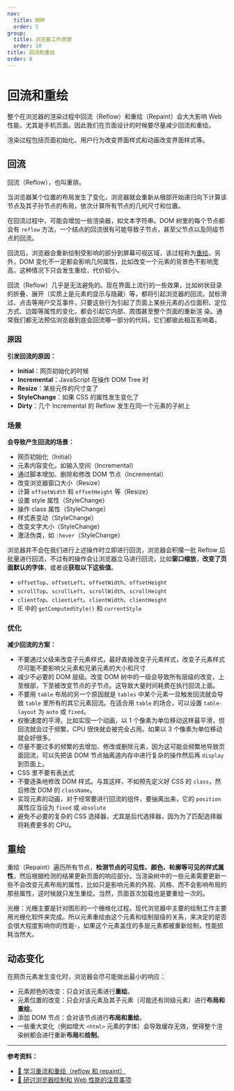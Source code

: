 ```yaml
---
nav:
  title: BOM
  order: 5
group:
  title: 浏览器工作原理
  order: 10
title: 回流和重绘
order: 8
---
```


# 回流和重绘

整个在浏览器的渲染过程中回流（Reflow）和重绘（Repaint）会大大影响 Web 性能，尤其是手机页面。因此我们在页面设计的时候要尽量减少回流和重绘。

渲染过程包括页面初始化、用户行为改变界面样式和动画改变界面样式等。

## 回流

回流（Reflow），也叫重排。

当浏览器某个位置的布局发生了变化，浏览器就会重新从根部开始递归向下计算该节点及其子孙节点的布局，依次计算所有节点的几何尺寸和位置。

在回流过程中，可能会增加一些渲染器，如文本字符串。DOM 树里的每个节点都会有 `reflow` 方法，一个结点的回流很有可能导致子节点，甚至父节点以及同级节点的回流。

回流后，浏览器会重新绘制受影响的部分到屏幕可视区域，该过程称为[重绘](#重绘)。另外，DOM 变化不一定都会影响几何属性，比如改变一个元素的背景色不影响宽高，这种情况下只会发生重绘，代价较小。

回流（Reflow）几乎是无法避免的。现在界面上流行的一些效果，比如树状目录的折叠、展开（实质上是元素的显示与隐藏）等，都将引起浏览器的回流。鼠标滑过、点击等用户交互事件，只要这些行为引起了页面上某些元素的占位面积、定位方式、边距等属性的变化，都会引起它内部、周围甚至整个页面的重新渲 染。通常我们都无法预估浏览器到底会回流哪一部分的代码，它们都彼此相互影响着。

### 原因

**引发回流的原因：**

* **Initial**：网页初始化的时候
* **Incremental**：JavaScript 在操作 DOM Tree 时
* **Resize**：某些元件的尺寸变了
* **StyleChange**：如果 CSS 的属性发生变化了
* **Dirty**：几个 Incremental 的 Reflow 发生在同一个元素的子树上

### 场景

**会导致产生回流的场景：**

- 网页初始化（Initial）
- 元素内容变化，如输入空间（Incremental）
- 通过脚本增加、删除和修改 DOM 节点（Incremental）
- 改变浏览器窗口大小（Resize）
- 计算 `offsetWidth` 和 `offsetHeight` 等（Resize）
- 设置 style 属性（StyleChange）
- 操作 class 属性（StyleChange）
- 样式表变动（StyleChange）
- 改变文字大小（StyleChange）
- 激活伪类，如 `:hover`（StyleChange）

浏览器并不会在我们进行上述操作时立即进行回流，浏览器会积攥一批 Reflow 后批量进行回流，不过有的操作会让浏览器立马进行回流，比如**窗口缩放**，**改变了页面默认的字体**，或者说**获取以下这些值**。

* `offsetTop`、`offsetLeft`、`offsetWidth`、`offsetHeight`
* `scrollTop`、`scrollLeft`、`scrollWidth`、`scrollHeight`
* `clientTop`、`clientLeft`、`clientWidth`、`clientHeight`
* IE 中的 `getComputedStyle()` 和 `currentStyle`

### 优化

**减少回流的方案：**

- 不要通过父级来改变子元素样式，最好直接改变子元素样式，改变子元素样式尽可能不要影响父元素和兄弟元素的大小和尺寸
- 减少不必要的 DOM 层级。改变 DOM 树中的一级会导致所有层级的改变，上至根部，下至被改变节点的子节点。这导致大量时间耗费在执行回流上面。
- 不要用 `table` 布局的另一个原因就是 `tables` 中某个元素一旦触发回流就会导致 `table` 里所有的其它元素回流。在适合用 `table` 的场合，可以设置 `table-layout` 为 `auto` 或 `fixed`。
- 权衡速度的平滑。比如实现一个动画，以 1 个像素为单位移动这样最平滑，但回流就会过于频繁，CPU 很快就会被完全占用。如果以 3 个像素为单位移动就会好很多。
- 尽量不要过多的频繁的去增加、修改或删除元素，因为这可能会频繁地导致页面回流，可以先把该 DOM 节点抽离道内存中进行复杂的操作然后再 `display` 到页面上。
- CSS 里不要有表达式
- 不要逐条地修改 DOM 样式。与其这样，不如预先定义好 CSS 的 `class`，然后修改 DOM 的 `className`。
- 实现元素的动画，对于经常要进行回流的组件，要抽离出来，它的 `position` 属性应当设为 `fixed` 或 `absolute`
- 避免不必要的复杂的 CSS 选择器，尤其是后代选择器，因为为了匹配选择器将耗费更多的 CPU。

## 重绘

重绘（Repaint）遍历所有节点，**检测节点的可见性、颜色、轮廓等可见的样式属性**，然后根据检测的结果更新页面的响应部分。当渲染树中的一些元素需要更新一些不会改变元素布局的属性，比如只是影响元素的外观、风格、而不会影响布局的那些属性，这时候就只发生重绘。当然，页面首次加载也是要重绘一次的。

光栅：光栅主要是针对图形的一个栅格化过程。现代浏览器中主要的绘制工作主要用光栅化软件来完成。所以元素重绘由这个元素和绘制层级的关系，来决定的是否会很大程度影响你的性能-，如果这个元素盖住的多层元素都被重新绘制，性能损耗当然大。

## 动态变化

在网页元素发生变化时，浏览器会尽可能做出最小的响应：

- 元素颜色的改变：只会对该元素进行**重绘**。
- 元素位置的改变：只会对该元素及其子元素（可能还有同级元素）进行**布局和重绘**。
- 添加 DOM 节点：会对该节点进行**布局和重绘**。
- 一些重大变化（例如增大 `<html>` 元素的字体）会导致缓存无效，使得整个渲染树都会进行重新**布局**和**绘制**。

---

**参考资料：**

* [📝 学习重流和重绘（reflow 和 repaint）](https://segmentfault.com/a/1190000015851927)
* [📝 研讨浏览器绘制和 Web 性能的注意事项](https://segmentfault.com/a/1190000016056546)

